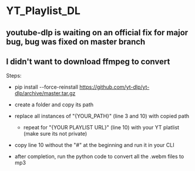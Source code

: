 # YT_Playlist_DL

## youtube-dlp is waiting on an official fix for major bug, bug was fixed on master branch
## I didn't want to download ffmpeg to convert

Steps:
- pip install --force-reinstall https://github.com/yt-dlp/yt-dlp/archive/master.tar.gz 

- create a folder and copy its path

- replace all instances of "{YOUR_PATH}" (line 3 and 10) with copied path
  - repeat for "{YOUR PLAYLIST URL}" (line 10) with your YT platlist (make sure its not private)

- copy line 10 without the "#" at the beginning and run it in your CLI
- after completion, run the python code to convert all the .webm files to mp3
